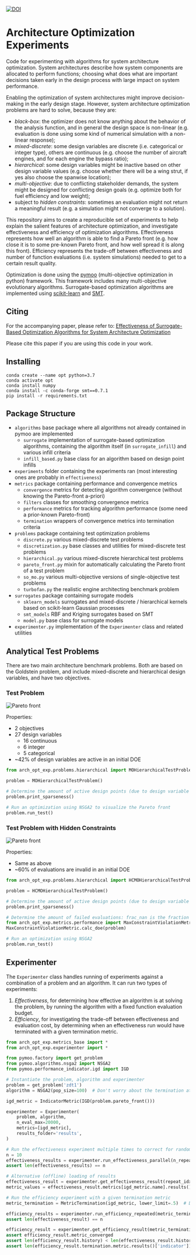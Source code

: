 [![DOI](https://zenodo.org/badge/DOI/10.5281/zenodo.4964341.svg)](https://doi.org/10.5281/zenodo.4964341)

# Architecture Optimization Experiments

Code for experimenting with algorithms for system architecture optimization. System architectures describe how system
components are allocated to perform functions; choosing what does what are important decisions taken early in the design
process with large impact on system performance.

Enabling the optimization of system architectures might improve decision-making in the early design stage. However,
system architecture optimization problems are hard to solve, because they are:

* *black-box*: the optimizer does not know anything about the behavior of the analysis function, and in general the
  design space is non-linear
  (e.g. evaluation is done using some kind of numerical simulation with a non-linear response);
* *mixed-discrete*: some design variables are discrete (i.e. categorical or integer type), others are continuous
  (e.g. choose the number of aircraft engines, and for each engine the bypass ratio);
* *hierarchical*: some design variables might be inactive based on other design variable values
  (e.g. choose whether there will be a wing strut, if yes also choose the spanwise location);
* *multi-objective*: due to conflicting stakeholder demands, the system might be designed for conflicting design goals
  (e.g. optimize both for fuel efficiency and low weight);
* subject to *hidden constraints*: sometimes an evaluation might not return a meaningful result
  (e.g. a simulation might not converge to a solution).

This repository aims to create a reproducible set of experiments to help explain the salient features of architecture
optimization, and investigate effectiveness and efficiency of optimization algorithms. Effectiveness represents how
well an algorithm is able to find a Pareto front (e.g. how close it is to some pre-known Pareto front, and how well
spread it is along this front). Efficiency represents the trade-off between effectiveness and number of function
evaluations (i.e. system simulations) needed to get to a certain result quality.

Optimization is done using the [pymoo](https://pymoo.org/) (multi-objective optimization in python) framework. This
framework includes many multi-objective evolutionary algorithms. Surrogate-based optimization algorithms are implemented
using [scikit-learn](https://scikit-learn.org/) and [SMT](https://smt.readthedocs.io/).

## Citing

For the accompanying paper, please refer to:
[Effectiveness of Surrogate-Based Optimization Algorithms for System Architecture Optimization](https://arc.aiaa.org/doi/10.2514/6.2021-3095)

Please cite this paper if you are using this code in your work.

## Installing

```
conda create --name opt python=3.7
conda activate opt
conda install numpy
conda install -c conda-forge smt==0.7.1
pip install -r requirements.txt
```

## Package Structure

- `algorithms` base package where all algorithms not already contained in pymoo are implemented
   - `surrogate` implementation of surrogate-based optimization algorithms, containing the algorithm itself
     (in `surrogate_infill`) and various infill criteria
   - `infill_based.py` base class for an algorithm based on design point infills
- `experiments` folder containing the experiments ran (most interesting ones are probably in `effectiveness`)
- `metrics` package containing performance and convergence metrics
   - `convergence` metrics for detecting algorithm convergence (without knowing the Pareto-front a-priori)
   - `filters` classes for smoothing convergence metrics
   - `performance` metrics for tracking algorithm performance (some need a prior-known Pareto-front)
   - `termination` wrappers of convergence metrics into termination criteria
- `problems` package containing test optimization problems
   - `discrete.py` various mixed-discrete test problems
   - `discretization.py` base classes and utilities for mixed-discrete test problems
   - `hierarchical.py` various mixed-discrete hierarchical test problems
   - `pareto_front.py` mixin for automatically calculating the Pareto front of a test problem
   - `so_mo.py` various multi-objective versions of single-objective test problems
   - `turbofan.py` the realistic engine architecting benchmark problem
- `surrogates` package containing surrogate models
   - `sklearn_models` surrogates and mixed-discrete / hierarchical kernels based on scikit-learn Gaussian processes
   - `smt_models` RBF and Kriging surrogates based on SMT
   - `model.py` base class for surrogate models
- `experimenter.py` implementation of the `Experimenter` class and related utilities

## Analytical Test Problems

There are two main architecture benchmark problems. Both are based on the Goldstein problem, and include mixed-discrete
and hierarchical design variables, and have two objectives.

### Test Problem

![Pareto front](resources/pf_an_prob.svg)

Properties:
- 2 objectives
- 27 design variables
  - 16 continuous
  - 6 integer
  - 5 categorical
- ~42% of design variables are active in an initial DOE

```python
from arch_opt_exp.problems.hierarchical import MOHierarchicalTestProblem

problem = MOHierarchicalTestProblem()

# Determine the amount of active design points (due to design variable hierarchy)
problem.print_sparseness()

# Run an optimization using NSGA2 to visualize the Pareto front
problem.run_test()
```

### Test Problem with Hidden Constraints

![Pareto front](resources/pf_an_prob_hc.svg)

Properties:
- Same as above
- ~60% of evaluations are invalid in an initial DOE

```python
from arch_opt_exp.problems.hierarchical import HCMOHierarchicalTestProblem

problem = HCMOHierarchicalTestProblem()

# Determine the amount of active design points (due to design variable hierarchy)
problem.print_sparseness()

# Determine the amount of failed evaluations: frac_nan is the fraction of evaluations returning NaN
from arch_opt_exp.metrics.performance import MaxConstraintViolationMetric
MaxConstraintViolationMetric.calc_doe(problem)

# Run an optimization using NSGA2
problem.run_test()
```

## Experimenter

The `Experimenter` class handles running of experiments against a combination of a problem and an algorithm. It can run
two types of experiments:
1. *Effectiveness*, for determining how effective an algorithm is at solving the problem, by running the algorithm with
   a fixed function evaluation budget.
2. *Efficiency*, for investigating the trade-off between effectiveness and evaluation cost, by determining when an
   effectiveness run would have terminated with a given termination metric.

```python
from arch_opt_exp.metrics_base import *
from arch_opt_exp.experimenter import *

from pymoo.factory import get_problem
from pymoo.algorithms.nsga2 import NSGA2
from pymoo.performance_indicator.igd import IGD

# Instantiate the problem, algorithm and experimenter
problem = get_problem('zdt1')
algorithm = NSGA2(pop_size=100)  # Don't worry about the termination at this point

igd_metric = IndicatorMetric(IGD(problem.pareto_front()))

experimenter = Experimenter(
    problem, algorithm,
    n_eval_max=20000,
    metrics=[igd_metric],
    results_folder='results',
)

# Run the effectiveness experiment multiple times to correct for random effects
n = 10
effectiveness_results = experimenter.run_effectiveness_parallel(n_repeat=n)
assert len(effectiveness_results) == n

# Alternative (offline) loading of results
effectiveness_result = experimenter.get_effectiveness_result(repeat_idx=0)
metric_values = effectiveness_result.metrics[igd_metric.name].results()['indicator']

# Run the efficiency experiment with a given termination metric
metric_termination = MetricTermination(igd_metric, lower_limit=.5)  # Define convergence limit

efficiency_results = experimenter.run_efficiency_repeated(metric_termination)
assert len(effectiveness_result) == n

efficiency_result = experimenter.get_efficiency_result(metric_termination, repeat_idx=0)
assert efficiency_result.metric_converged
assert len(efficiency_result.history) < len(effectiveness_result.history)
assert len(efficiency_result.termination.metric.results()['indicator']) == len(efficiency_result.history)
```
